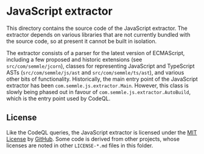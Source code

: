 # JavaScript extractor

This directory contains the source code of the JavaScript extractor. The extractor depends on various libraries that are not currently bundled with the source code, so at present it cannot be built in isolation.

The extractor consists of a parser for the latest version of ECMAScript, including a few proposed and historic extensions (see `src/com/semmle/jcorn`), classes for representing JavaScript and TypeScript ASTs (`src/com/semmle/js/ast` and `src/com/semmle/ts/ast`), and various other bits of functionality. Historically, the main entry point of the JavaScript extractor has been `com.semmle.js.extractor.Main`. However, this class is slowly being phased out in favour of `com.semmle.js.extractor.AutoBuild`, which is the entry point used by CodeQL.

## License

Like the CodeQL queries, the JavaScript extractor is licensed under the [MIT License](https://github.com/github/codeql/blob/main/LICENSE) by [GitHub](https://github.com). Some code is derived from other projects, whose licenses are noted in other `LICENSE-*.md` files in this folder.
